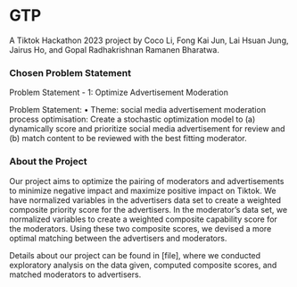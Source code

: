 # GTP

A Tiktok Hackathon 2023 project by Coco Li, Fong Kai Jun, Lai Hsuan Jung, Jairus Ho, and Gopal Radhakrishnan Ramanen Bharatwa.

### Chosen Problem Statement
Problem Statement - 1: Optimize Advertisement Moderation

Problem Statement:
• Theme: social media advertisement moderation process optimisation:
Create a stochastic optimization model to (a) dynamically score and prioritize social media advertisement for review and (b) match content to be reviewed with the best fitting moderator.


### About the Project
Our project aims to optimize the pairing of moderators and advertisements to minimize negative impact and maximize positive impact on Tiktok. We have normalized variables in the advertisers data set to create a weighted composite priority score for the advertisers. In the moderator’s data set, we normalized variables to create a weighted composite capability score for the moderators. Using these two composite scores, we devised a more optimal matching between the advertisers and moderators. 

Details about our project can be found in [file], where we conducted exploratory analysis on the data given, computed composite scores, and matched moderators to advertisers. 
